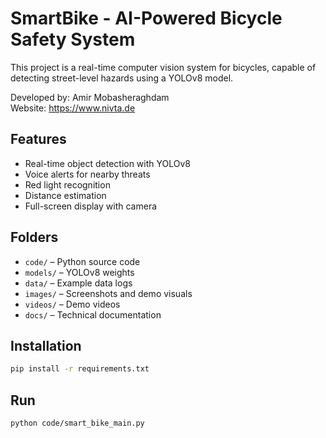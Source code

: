 # SmartBike - AI-Powered Bicycle Safety System

This project is a real-time computer vision system for bicycles, capable of detecting street-level hazards using a YOLOv8 model.

Developed by: Amir Mobasheraghdam  
Website: https://www.nivta.de

## Features
- Real-time object detection with YOLOv8
- Voice alerts for nearby threats
- Red light recognition
- Distance estimation
- Full-screen display with camera

## Folders
- `code/` – Python source code
- `models/` – YOLOv8 weights
- `data/` – Example data logs
- `images/` – Screenshots and demo visuals
- `videos/` – Demo videos
- `docs/` – Technical documentation

## Installation
```bash
pip install -r requirements.txt
```

## Run
```bash
python code/smart_bike_main.py
```
